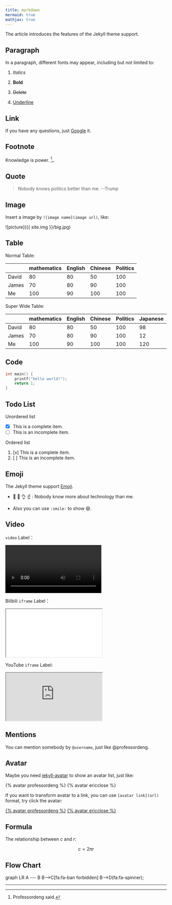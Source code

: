 ```yaml
---
title: markdown
mermaid: true
mathjax: true
---
```


The article introduces the features of the Jekyll theme support.

## Paragraph

In a paragraph, different fonts may appear, including but not limited to:

1. *Italics*

2. **Bold**

3. ~~Delete~~

4. <u>Underline</u>

## Link

If you have any questions, just [Google][google-link] it.

[google-link]: http://www.google.com/

## Footnote

Knowledge is power. [^professordeng]。

[^professordeng]: Professordeng said.

## Quote

> Nobody knows politics better than me. --Trump

## Image

Insert a image by `![image name](image url)`, like:

![picture]({{ site.img }}/big.jpg)

## Table

Normal Table:

|       | mathematics | English | Chinese | Politics |
| ----- | ----------- | ------- | ------- | -------- |
| David | 80          | 80      | 50      | 100      |
| James | 70          | 80      | 90      | 100      |
| Me    | 100         | 90      | 100     | 100      |

Super Wide Table:

|       | mathematics | English | Chinese | Politics | Japanese | python | basketball | javascript |
| ----- | ----------- | ------- | ------- | -------- | -------- | ------ | ---------- | ---------- |
| David | 80          | 80      | 50      | 100      | 98       | 100    | 99         | 1          |
| James | 70          | 80      | 90      | 100      | 12       | 90     | 88         | 2          |
| Me    | 100         | 90      | 100     | 100      | 120      | 50     | 77         | 3          |

## Code

```c
int main() {
	printf("hello world!");
	return 1;
}
```

## Todo List

Unordered list

- [x] This is a complete item.
- [ ] This is an incomplete item.

Ordered list

1. [x] This is a complete item.
2. [ ] This is an incomplete item.

## Emoji

The Jekyll theme support [Emoji](https://emojipedia.org/).

- 🙌 👐 👌 ☝ : Nobody know more about technology than me.
	
- Also you can use `:smile:` to show :smile:.

## Video

`video` Label：

<video src="https://cdn-video.xinpianchang.com/5b7fc02a84108.mp4" controls controlsList="nodownload"></video>

Bilibili `iframe` Label：

<iframe class="video" src="//player.bilibili.com/player.html?bvid=BV1ki4y1b7ge&page=1&high_quality=1&danmaku=0" allowfullscreen> </iframe>

YouTube `iframe` Label:

<iframe class="video" src="https://www.youtube.com/embed/-wFsYY71wyk" allowfullscreen></iframe>

## Mentions

You can mention somebody by `@username`, just like @professordeng.

## Avatar

Maybe you need [jekyll-avatar](https://github.com/benbalter/jekyll-avatar/) to show an avatar list, just like:

{% avatar professordeng %}
{% avatar ericclose %}

If you want to transform avatar to a link, you can use `[avatar link](url)` format, try click the avatar:

[{% avatar professordeng %}](https://github.com/professordeng)
[{% avatar ericclose %}](https://github.com/ericclose)

## Formula

The relationship between $c$ and $r$:

$$
c=2 \pi r
$$

## Flow Chart

<div class="mermaid">
graph LR
    A --- B
    B-->C[fa:fa-ban forbidden]
    B-->D(fa:fa-spinner);
</div>

---
